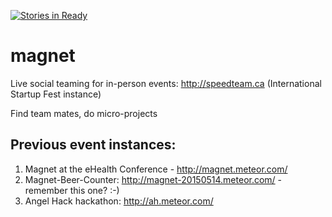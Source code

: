 [![Stories in Ready](https://badge.waffle.io/MeteorMTL/magnet.png?label=ready&title=Ready)](https://waffle.io/MeteorMTL/magnet)
# magnet
Live social teaming for in-person events: http://speedteam.ca (International Startup Fest instance)

Find team mates, do micro-projects

## Previous event instances:
1. Magnet at the eHealth Conference - http://magnet.meteor.com/
1. Magnet-Beer-Counter: http://magnet-20150514.meteor.com/ - remember this one? :-)
1. Angel Hack hackathon: http://ah.meteor.com/

